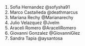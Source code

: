 1. Sofia Hernandez @sofysha91
2. Marco Castañeda @deathmarcus
3. Mariana Rechy @Marianarechy
4. Julio Velazquez @Jvelm
5. Araceli Romero @AraceliRomero
6. Giovanni Gonzalez @GiovanniGlez
7. Sandra Tapia @aysantosa